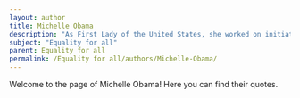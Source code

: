 ```yaml
---
layout: author
title: Michelle Obama
description: "As First Lady of the United States, she worked on initiatives aimed at education, healthy living, and women's empowerment, often addressing issues of equality and access."
subject: "Equality for all"
parent: Equality for all
permalink: /Equality for all/authors/Michelle-Obama/
---
```


Welcome to the page of Michelle Obama! Here you can find their quotes.
